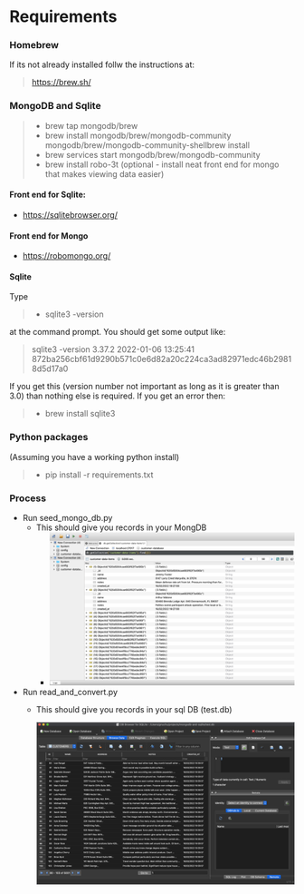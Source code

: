 # Requirements

### Homebrew

If its not already installed follw the instructions at:

> https://brew.sh/

### MongoDB and Sqlite

> * brew tap mongodb/brew
> * brew install mongodb/brew/mongodb-community mongodb/brew/mongodb-community-shellbrew install
> * brew services start mongodb/brew/mongodb-community
> * brew install robo-3t (optional - install neat front end for mongo that makes viewing data easier)

#### Front end for Sqlite:

- https://sqlitebrowser.org/

#### Front end for Mongo

* https://robomongo.org/

#### Sqlite

Type

> * sqlite3 -version

at the command prompt. You should get some output like:

> sqlite3 -version
> 3.37.2 2022-01-06 13:25:41 872ba256cbf61d9290b571c0e6d82a20c224ca3ad82971edc46b29818d5d17a0

If you get this (version number not important as long as it is greater than 3.0) than nothing else is required. If you get an error then:

> * brew install sqlite3

### Python packages

(Assuming you have a working python install)

> * pip install -r requirements.txt

### Process

* Run seed_mongo_db.py
  * This should give you records in your MongDB
    * ![1645045751386.png](image/README/1645045751386.png)
* Run read_and_convert.py
  * This should give you records in your sql DB (test.db)

    ![1645045832725.png](image/README/1645045832725.png)
